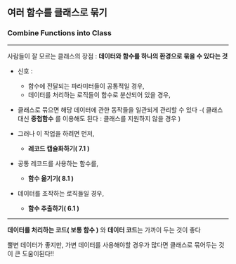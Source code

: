 ## 여러 함수를 클래스로 묶기
### Combine Functions into Class

---

사람들이 잘 모르는 클래스의 장점 : **데이터와 함수를 하나의 환경으로 묶을 수 있다는 것**

- 신호 :
  - 함수에 전달되는 파라미터들이 공통적일 경우,
  - 데이터를 처리하는 로직들이 함수로 분산되어 있을 경우,


- 클래스로 묶으면 해당 데이터에 관한 동작들을 일관되게 관리할 수 있다
  -( 클래스 대신 **중첩함수** 를 이용해도 된다 : 클래스를 지원하지 않을 경우 )


- 그러나 이 작업을 하려면 먼저,
  - **레코드 캡슐화하기( 7.1 )**


- 공통 레코드를 사용하는 함수를,
  - **함수 옮기기( 8.1 )**


- 데이터를 조작하는 로직들일 경우,
  - **함수 추출하기( 6.1 )**

----

**데이터를 처리하는 코드( 보통 함수 )** 와 **데이터 코드**는 가까이 두는 것이 좋다

뿔변 데이터가 좋지만, 가변 데이터를 사용해야할 경우가 많다면 클래스로 묶어두는 것이 큰 도움이된다!!